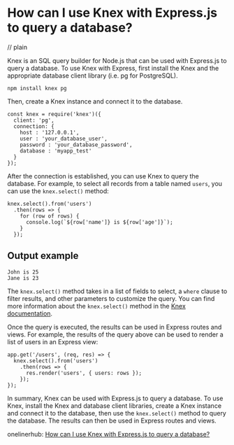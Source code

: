 # How can I use Knex with Express.js to query a database?
// plain

Knex is an SQL query builder for Node.js that can be used with Express.js to query a database. To use Knex with Express, first install the Knex and the appropriate database client library (i.e. pg for PostgreSQL).

```
npm install knex pg
```

Then, create a Knex instance and connect it to the database.

```
const knex = require('knex')({
  client: 'pg',
  connection: {
    host : '127.0.0.1',
    user : 'your_database_user',
    password : 'your_database_password',
    database : 'myapp_test'
  }
});
```

After the connection is established, you can use Knex to query the database. For example, to select all records from a table named `users`, you can use the `knex.select()` method:

```
knex.select().from('users')
  .then(rows => {
    for (row of rows) {
      console.log(`${row['name']} is ${row['age']}`);
    }
  });
```

## Output example

```
John is 25
Jane is 23
```

The `knex.select()` method takes in a list of fields to select, a `where` clause to filter results, and other parameters to customize the query. You can find more information about the `knex.select()` method in the [Knex documentation](http://knexjs.org/#Builder-select).

Once the query is executed, the results can be used in Express routes and views. For example, the results of the query above can be used to render a list of users in an Express view:

```
app.get('/users', (req, res) => {
  knex.select().from('users')
    .then(rows => {
      res.render('users', { users: rows });
    });
});
```

In summary, Knex can be used with Express.js to query a database. To use Knex, install the Knex and database client libraries, create a Knex instance and connect it to the database, then use the `knex.select()` method to query the database. The results can then be used in Express routes and views.

onelinerhub: [How can I use Knex with Express.js to query a database?](https://onelinerhub.com/expressjs/how-can-i-use-knex-with-express-js-to-query-a-database)